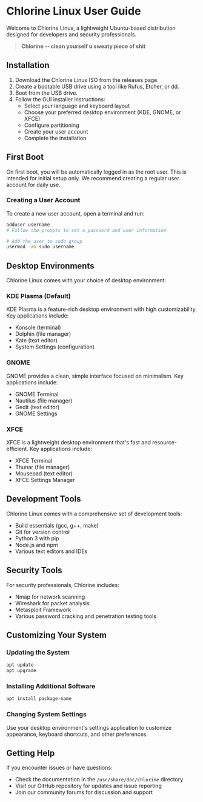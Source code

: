 # Chlorine Linux User Guide

Welcome to Chlorine Linux, a lightweight Ubuntu-based distribution designed for developers and security professionals.

> **Chlorine -- clean yourself u sweaty piece of shit**

## Installation

1. Download the Chlorine Linux ISO from the releases page.
2. Create a bootable USB drive using a tool like Rufus, Etcher, or dd.
3. Boot from the USB drive.
4. Follow the GUI installer instructions:
   - Select your language and keyboard layout
   - Choose your preferred desktop environment (KDE, GNOME, or XFCE)
   - Configure partitioning
   - Create your user account
   - Complete the installation

## First Boot

On first boot, you will be automatically logged in as the root user. This is intended for initial setup only. We recommend creating a regular user account for daily use.

### Creating a User Account

To create a new user account, open a terminal and run:

```bash
adduser username
# Follow the prompts to set a password and user information

# Add the user to sudo group
usermod -aG sudo username
```

## Desktop Environments

Chlorine Linux comes with your choice of desktop environment:

### KDE Plasma (Default)

KDE Plasma is a feature-rich desktop environment with high customizability. Key applications include:
- Konsole (terminal)
- Dolphin (file manager)
- Kate (text editor)
- System Settings (configuration)

### GNOME

GNOME provides a clean, simple interface focused on minimalism. Key applications include:
- GNOME Terminal
- Nautilus (file manager)
- Gedit (text editor)
- GNOME Settings

### XFCE

XFCE is a lightweight desktop environment that's fast and resource-efficient. Key applications include:
- XFCE Terminal
- Thunar (file manager)
- Mousepad (text editor)
- XFCE Settings Manager

## Development Tools

Chlorine Linux comes with a comprehensive set of development tools:

- Build essentials (gcc, g++, make)
- Git for version control
- Python 3 with pip
- Node.js and npm
- Various text editors and IDEs

## Security Tools

For security professionals, Chlorine includes:

- Nmap for network scanning
- Wireshark for packet analysis
- Metasploit Framework
- Various password cracking and penetration testing tools

## Customizing Your System

### Updating the System

```bash
apt update
apt upgrade
```

### Installing Additional Software

```bash
apt install package-name
```

### Changing System Settings

Use your desktop environment's settings application to customize appearance, keyboard shortcuts, and other preferences.

## Getting Help

If you encounter issues or have questions:

- Check the documentation in the `/usr/share/doc/chlorine` directory
- Visit our GitHub repository for updates and issue reporting
- Join our community forums for discussion and support